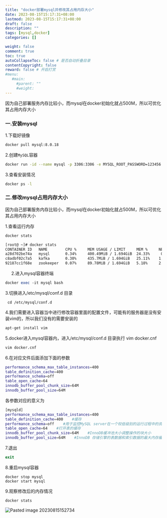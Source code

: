 ```yaml
---
title: "docker部署mysql并修改其占用内存大小"
date: 2023-08-15T15:17:31+08:00
lastmod: 2023-08-15T15:17:31+08:00
draft: false
description: ""
tags: [mysql,docker]
categories: []

weight: false
comment: true
toc: true
autoCollapseToc: false # 是否自动折叠目录
contentCopyright: false
reward: false # 开启打赏
#menu:
   #main:
     #parent: ""
     #weight:
---
```

因为自己部署服务内存比较小，而mysql在docker初始化就占500M，所以可优化其占用内存大小
<!--more-->

### 一.安装mysql

1.下载好镜像

```bash
docker pull mysql:8.0.18
```

2.创建`MySQL`容器

```bash
docker run -id --name mysql -p 3306:3306 -e MYSQL_ROOT_PASSWORD=123456 mysql:8.0.18

```

3.查看安装情况

```bash
docker ps -l
```

### 二.修改mysql占用内存大小

因为自己部署服务内存比较小，而mysql在docker初始化就占500M，所以可优化其占用内存大小

1.查看运行内存

```bash
docker stats
```

```bash
[root@ ~]# docker stats
CONTAINER ID   NAME        CPU %     MEM USAGE / LIMIT     MEM %     NET I/O           BLOCK I/O         PIDS
a28d702be74a   mysql       0.34%     400.49MiB / 1.694GiB  24.33%     0B / 0B           19.3MB / 14.1MB   38
c8adbf02c7a5   kafka       0.30%     435.7MiB / 1.694GiB   25.11%    1.77MB / 2.93MB   130MB / 86kB      65
92187cc1f68e   zookeeper   0.07%     89.78MiB / 1.694GiB   5.18%     2.93MB / 1.77MB   99.5MB / 127kB    19
```
 
 
 2.进入mysql容器终端

```perl
docker exec -it mysql bash
```

3.切换进入/etc/mysql/conf.d 目录

```cobol
 cd /etc/mysql/conf.d
```

4.我们需要进入容器当中进行修改容器里面的配置文件，可能有的服务器是没有安装vim的，所以我们没有的需要安装的

```bash
apt-get install vim
```

5.docker进入mysql容器内，进入/etc/mysql/conf.d 目录执行 vim docker.cnf

```bash
vim docker.cnf
```

6.在对应文件后面添加下面的参数

```bash
performance_schema_max_table_instances=400  
table_definition_cache=400    
performance_schema=off    
table_open_cache=64    
innodb_buffer_pool_chunk_size=64M    
innodb_buffer_pool_size=64M   
```

各参数对应的意义为

```bash
[mysqld]
performance_schema_max_table_instances=400  
table_definition_cache=400    #缓存
performance_schema=off    #用于监控MySQL server在一个较低级别的运行过程中的资源消耗、资源东西
table_open_cache=64    #打开表的缓存
innodb_buffer_pool_chunk_size=64M    #InnoDB缓冲池大小调整操作的块大小
innodb_buffer_pool_size=64M    #InnoDB 存储引擎的表数据和索引数据的最大内存缓冲区大小
```

7.退出

```php
exit
```

8.重启mysql容器

```cobol
docker stop mysql
docker start mysql
```

9.观察修改后的内存情况

```bash
docker stats
```

![Pasted image 20230815152734](https://r2.leshans.eu.org/2023/08/8823a3c3155b5abcffa69fc03c6ffcbb.webp)